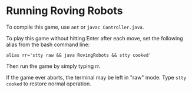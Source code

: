 Running Roving Robots
=====================

To compile this game, use ``ant`` or ``javac Controller.java``.

To play this game without hitting Enter after each move, set the following alias from the bash command line:

``alias rr='stty raw && java RovingRobots && stty cooked'``

Then run the game by simply typing rr.

If the game ever aborts, the terminal may be left in "raw" mode. Type ``stty cooked`` to restore normal operation.
